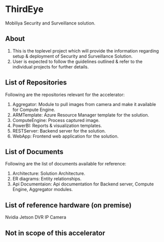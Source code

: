 # ThirdEye
Mobiliya Security and Surveillance solution.

## About
1) This is the toplevel project which will provide the information regarding setup & deployment of Security and Surveillance Solution.
2) User is expected to follow the guidelines outlined & refer to the individual projects for further details.

## List of Repositories
Following are the repositories relevant for the accelerator:

1) Aggregator: Module to pull images from camera and make it available for Compute Engine.
2) ARMTemplate: Azure Resource Manager template for the solution.
3) ComputeEngine: Process captured image.
4) PowerBI: Reports & visualization templates.
5) RESTServer: Backend server for the solution.
6) WebApp: Frontend web application for the solution.

## List of Documents
Following are the list of documents available for reference:

1) Architecture: Solution Architecture.
2) ER diagrams: Entity relationships.
3) Api Documentaion: Api documentation for Backend server, Compute Engine, Aggregator modules.

## List of reference hardware (on premise)

Nvidia Jetson
DVR
IP Camera

## Not in scope of this accelerator


